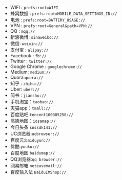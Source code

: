 * WIFI : `prefs:root=WIFI`
* 蜂窝数据 : `prefs:root=MOBILE_DATA_SETTINGS_ID://`
* 电池 : `prefs:root=BATTERY_USAGE://`
* VPN : `prefs:root=General&path=VPN://`
* QQ : `mqq://`
* 新浪微博: `sinaweibo://`
* 微信: `weixin://`
* 支付宝 : `alipay://`
* Facebook : `fb://`
* Twitter : `twitter://`
* Google Chrome : `googlechrome://`
* Medium: `medium://`
* Quora:`quora://`
* 知乎 : `zhihu://`
* Uber: `uber://`
* 简书 : `jianshu://`
* 手机淘宝：`taobao://`
* 天猫app：`tmall://`
* 百度贴吧:`tencent100385258://`
* 高德地图：`iosamap://`
* 今日头条 `snssdk141://`
* UC浏览器:`ucbrowser://`
* 百度云:`baiduyun://`
* 优酷:`youku://`
* 百度地图:`baidumap://`
* QQ浏览器:`qq browser://`
* 网易邮箱 `neteasemail://`
* 百度输入法 `BaiduIMShop://`
